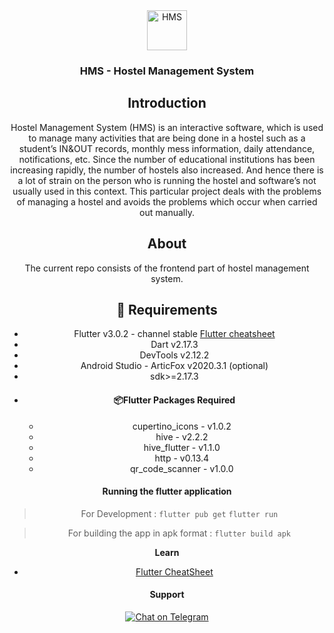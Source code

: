 
<div align="center">
<a href="https://hoppscotch.io">
<img
src="https://iconape.com/wp-content/files/yb/61798/svg/flutter-logo.svg"
alt="HMS"
height="64"
/>
</a>
<br />
<p>
<h3>
<b>
HMS - Hostel Management System
</b>
</h3>
</p>
<p>

## Introduction
Hostel Management System (HMS) is an interactive software, which is used to manage many activities that are being done in a hostel such as a student’s IN&OUT records, monthly mess information, daily attendance, notifications, etc. Since the number of educational institutions has been increasing rapidly, the number of hostels also increased. And hence there is a lot of strain on the person who is running the hostel and software’s not usually used in this context. This particular project deals with the problems of managing a hostel and avoids the problems which occur when carried out manually.

##  About
The current repo consists of the frontend part of hostel management system.


##  **🔧 Requirements**

 - Flutter v3.0.2   - channel stable  [Flutter cheatsheet](https://howtodothisinflutter.com/)
 - Dart v2.17.3
 - DevTools v2.12.2
 - Android Studio - ArticFox v2020.3.1 (optional)
 - sdk>=2.17.3
 - #### 📦Flutter Packages Required
	 - cupertino_icons - v1.0.2
	 - hive - v2.2.2
	 - hive_flutter - v1.1.0
	 - http - v0.13.4
	 - qr_code_scanner - v1.0.0


#### Running the flutter application
>For Development :
 `flutter pub get`
`flutter run`

>For building the app in apk format :
`flutter build apk`

**Learn**

 - [Flutter CheatSheet](https://docs.flutter.dev/reference/flutter-cli)

####  **Support**

 [![Chat on Telegram](https://img.shields.io/badge/chat-Telegram-2CA5E0?logo=telegram)](https://bit.ly/HMS-support)
